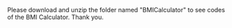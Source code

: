 Please download and unzip the folder named "BMICalculator" to see codes of the BMI Calculator. Thank you. 
